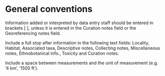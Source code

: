# General conventions

Information added or interpreted by data entry staff should be entered in brackets [ ], unless it is entered in the Curation notes field or the Georeferencing notes field.

Include a full stop after information in the following text fields: Locality, Habitat, Associated taxa, Descriptive notes, Collecting notes, Miscellaneous notes, Ethnobotanical info., Toxicity and Curation notes.

Include a space between measurements and the unit of measurement (e.g. ‘4 km’, ‘1500 ft’).
